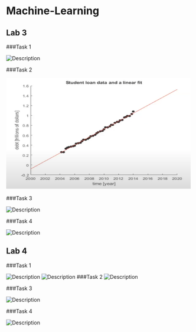 # Machine-Learning


## Lab 3

###Task 1

<img src="Lab_3/Lab3_1.png" alt="Description" width="500" height="300"> 

###Task 2

<img src="Lab_3/Lab3_2.png" alt="Description" width="500" height="300"> 

###Task 3

<img src="Lab_3/Lab3_3.png" alt="Description" width="500" height="300"> 

###Task 4

<img src="Lab_3/Lab3_4.png" alt="Description" width="500" height="300"> 

## Lab 4

###Task 1

<img src="Lab_4/Lab4_1_1.png" alt="Description" width="500" height="300"> 
<img src="Lab_4/Lab4_1_2.png" alt="Description" width="500" height="300"> 
###Task 2

<img src="Lab_4/Lab4_2.png" alt="Description" width="500" height="300"> 

###Task 3

<img src="Lab_4/Lab4_3.png" alt="Description" width="500" height="300"> 

###Task 4

<img src="Lab3_4.png" alt="Description" width="500" height="300"> 
